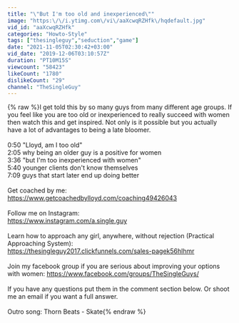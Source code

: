 ```yaml
---
title: "\"But I'm too old and inexperienced\""
image: "https:\/\/i.ytimg.com\/vi\/aaXcwqRZHfk\/hqdefault.jpg"
vid_id: "aaXcwqRZHfk"
categories: "Howto-Style"
tags: ["thesingleguy","seduction","game"]
date: "2021-11-05T02:30:42+03:00"
vid_date: "2019-12-06T03:10:57Z"
duration: "PT10M15S"
viewcount: "58423"
likeCount: "1780"
dislikeCount: "29"
channel: "TheSingleGuy"
---
```

{% raw %}I get told this by so many guys from many different age groups. If you feel like you are too old or inexperienced to really succeed with women then watch this and get inspired. Not only is it possible but you actually have a lot of advantages to being a late bloomer. <br /><br />0:50 &quot;Lloyd, am I too old&quot;<br />2:05 why being an older guy is a positive for women<br />3:36 &quot;but I'm too inexperienced with women&quot;<br />5:40 younger clients don't know themselves<br />7:09 guys that start later end up doing better<br /><br />Get coached by me: <br /><a rel="nofollow" target="blank" href="https://www.getcoachedbylloyd.com/coaching49426043">https://www.getcoachedbylloyd.com/coaching49426043</a><br /><br />Follow me on Instagram: <br /><a rel="nofollow" target="blank" href="https://www.instagram.com/a.single.guy">https://www.instagram.com/a.single.guy</a><br /><br />Learn how to approach any girl, anywhere, without rejection (Practical Approaching System):<br /><a rel="nofollow" target="blank" href="https://thesingleguy2017.clickfunnels.com/sales-pagek56hlhmr">https://thesingleguy2017.clickfunnels.com/sales-pagek56hlhmr</a><br /><br />Join my facebook group if you are serious about improving your options with women: <a rel="nofollow" target="blank" href="https://www.facebook.com/groups/TheSingleGuys/">https://www.facebook.com/groups/TheSingleGuys/</a><br /><br />If you have any questions put them in the comment section below. Or shoot me an email if you want a full answer.  <br /><br />Outro song: Thorn Beats - Skate{% endraw %}
